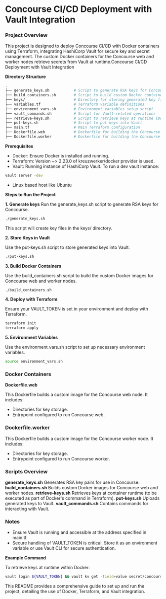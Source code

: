 # Concourse CI/CD Deployment with Vault Integration

### Project Overview

This project is designed to deploy Concourse CI/CD with Docker containers using Terraform, integrating HashiCorp Vault for secure key and secret management. The custom Docker containers for the Concourse web and worker nodes retrieve secrets from Vault at runtime.Concourse CI/CD Deployment with Vault Integration

**Directory Structure**

```bash
.
├── generate_keys.sh           # Script to generate RSA keys for Concourse
├── build_containers.sh        # Script to build custom Docker containers
├── keys/                      # Directory for storing generated key files
├── variables.tf               # Terraform variable definitions
├── environment_vars.sh        # Environment variables setup script
├── vault_commands.sh          # Script for Vault-related operations
├── retrieve-keys.sh           # Script to retrieve keys at runtime (Docker runtime)
├── put-keys.sh                # Script to put keys into Vault
├── main.tf                    # Main Terraform configuration
├── Dockerfile.web             # Dockerfile for building the Concourse web container
├── Dockerfile.worker          # Dockerfile for building the Concourse worker container
```

**Prerequisites**
- Docker: Ensure Docker is installed and running.
- Terraform: Version ~> 2.23.0 of kreuzwerker/docker provider is used.
- Vault: Running instance of HashiCorp Vault.  To run a dev vault instance:  
```bash
vault server -dev
```
- Linux based host like Ubuntu

**Steps to Run the Project**

**1. Generate keys**
Run the generate_keys.sh script to generate RSA keys for Concourse.

```bash
./generate_keys.sh
```

This script will create key files in the keys/ directory.

**2. Store Keys in Vault**

Use the put-keys.sh script to store generated keys into Vault.

```bash
./put-keys.sh
```
**3. Build Docker Containers**

Use the build_containers.sh script to build the custom Docker images for Concourse web and worker nodes.

```bash
./build_containers.sh
```

**4. Deploy with Terraform**

Ensure your VAULT_TOKEN is set in your environment and deploy with Terraform.

```bash
terraform init
terraform apply
```

**5. Environment Variables**

Use the environment_vars.sh script to set up necessary environment variables.

```bash
source environment_vars.sh
```

### Docker Containers
**Dockerfile.web**

This Dockerfile builds a custom image for the Concourse web node. It includes:

- Directories for key storage.
- Entrypoint configured to run Concourse web.

### Dockerfile.worker

This Dockerfile builds a custom image for the Concourse worker node. It includes:

- Directories for key storage.
- Entrypoint configured to run Concourse worker.

### Scripts Overview
**generate_keys.sh**
Generates RSA key pairs for use in Concourse.
**build_containers.sh**
Builds custom Docker images for Concourse web and worker nodes.
**retrieve-keys.sh**
Retrieves keys at container runtime (to be executed as part of Docker's command in Terraform).
**put-keys.sh**
Uploads generated keys to Vault.
**vault_commands.sh**
Contains commands for interacting with Vault.

### Notes

- Ensure Vault is running and accessible at the address specified in main.tf.
- Secure handling of VAULT_TOKEN is critical. Store it as an environment variable or use Vault CLI for secure authentication.

**Example Command**

To retrieve keys at runtime within Docker:

```bash
vault login ${VAULT_TOKEN} && vault kv get -field=value secret/concourse/tsa_host_key > /concourse-keys/tsa_host_key
```

This README provides a comprehensive guide to set up and run the project, detailing the use of Docker, Terraform, and Vault integration.
